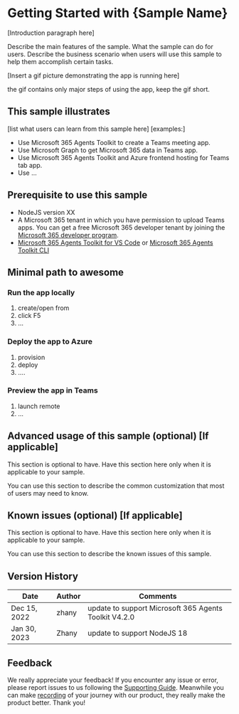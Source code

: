 # Getting Started with {Sample Name}

[Introduction paragraph here] 

Describe the main features of the sample. What the sample can do for users. Describe the business scenario when users will use this sample to help them accomplish certain tasks.

[Insert a gif picture demonstrating the app is running here] 

the gif contains only major steps of using the app, keep the gif short.

## This sample illustrates
[list what users can learn from this sample here]
[examples:]
- Use Microsoft 365 Agents Toolkit to create a Teams meeting app.
- Use Microsoft Graph to get Microsoft 365 data in Teams app.
- Use Microsoft 365 Agents Toolkit and Azure frontend hosting for Teams tab app.
- Use ...

## Prerequisite to use this sample
- NodeJS version XX
- A Microsoft 365 tenant in which you have permission to upload Teams apps. You can get a free Microsoft 365 developer tenant by joining the [Microsoft 365 developer program](https://developer.microsoft.com/en-us/microsoft-365/dev-program).
- [Microsoft 365 Agents Toolkit for VS Code](https://aka.ms/teams-toolkit) or [Microsoft 365 Agents Toolkit CLI](https://aka.ms/teams-toolkit-cli)

## Minimal path to awesome

### Run the app locally
1. create/open from
1. click F5
1. ...

### Deploy the app to Azure
1. provision
1. deploy
1. ....

### Preview the app in Teams
1. launch remote 
2. ...

## Advanced usage of this sample (optional) [If applicable]
This section is optional to have. Have this section here only when it is applicable to your sample.

You can use this section to describe the common customization that most of users may need to know.

## Known issues (optional) [If applicable]
This section is optional to have. Have this section here only when it is applicable to your sample.

You can use this section to describe the known issues of this sample.

## Version History
|Date| Author| Comments|
|---|---|---|
|Dec 15, 2022| zhany | update to support Microsoft 365 Agents Toolkit V4.2.0|
|Jan 30, 2023| Zhany | update to support NodeJS 18|

## Feedback
We really appreciate your feedback! If you encounter any issue or error, please report issues to us following the [Supporting Guide](https://github.com/OfficeDev/TeamsFx-Samples/blob/dev/SUPPORT.md). Meanwhile you can make [recording](https://aka.ms/teamsfx-record) of your journey with our product, they really make the product better. Thank you!

